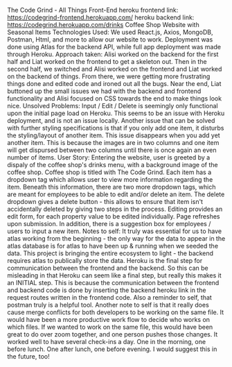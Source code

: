 The Code Grind - All Things Front-End
heroku frontend link: https://codegrind-frontend.herokuapp.com/ heroku backend link: https://codegrind.herokuapp.com/drinks
Coffee Shop Website with Seasonal Items
Technologies Used: We used React.js, Axios, MongoDB, Postman, Html, and more to allow our website to work. Deployment was done using Atlas for the backend API, while full app deployment was made through Heroku.
Approach taken: Alisi worked on the backend for the first half and Liat worked on the frontend to get a skeleton out. Then in the second half, we switched and Alisi worked on the frontend and Liat worked on the backend of things. From there, we were getting more frustrating things done and edited code and ironed out all the bugs. Near the end, Liat buttoned up the small issues we had with the backend and frontend functionality and Alisi focused on CSS towards the end to make things look nice.
Unsolved Problems: Input / Edit / Delete is seemingly only functional upon the initial page load on Heroku. This seems to be an issue with Heroku deployment, and is not an issue locally. Another issue that can be solved with further styling specifications is that if you only add one item, it disturbs the styling/layout of another item. This issue disappears when you add yet another item. This is because the images are in two columns and one item will get dispursed between two columns until there is once again an even number of items.
User Story: Entering the website, user is greeted by a dispaly of the coffee shop's drinks menu, with a background image of the coffee shop. Coffee shop is titled with The Code Grind. Each item has a dropdown tag which allows user to view more information regarding the item. Beneath this information, there are two more dropdown tags, which are meant for employees to be able to edit and/or delete an item. The delete dropdown gives a delete button - this allows to ensure that item isn't accidentally deleted by giving two steps in the process. Editing provides an edit form, for each property value to be edited individually. Page refreshes upon submission. In addition, there is a suggestion box for employees / users to input a new item.
Notes to self: It truly was essential for us to have atlas working from the beginning - the only way for the data to appear in the atlas database is for atlas to have been up & running when we seeded the data. This project is bringing the entire ecosystem to light - the backend requires atlas to publically store the data. Heroku is the final step for communication between the frontend and the backend. So this can be misleading in that Heroku can seem like a final step, but really this makes it an INITIAL step. This is because the communication between the frontend and backend code is done by inserting the backend heroku link in the request routes written in the frontend code. Also a reminder to self, that postman truly is a helpful tool. Another note to self is that it really does cause merge conflicts for both developers to be working on the same file. It would have been a more productive work flow to decide who works on which files. If we wanted to work on the same file, this would have been great to do over zoom together, and one person pushes those changes. It worked well to have several check-ins a day. One in the morning, one before lunch. One after lunch, one before evening. I would suggest this in the future, too!
